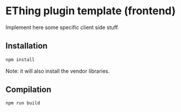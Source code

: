
# EThing plugin template (frontend)

Implement here some specific client side stuff.


## Installation

```bash
npm install
```

Note: it will also install the vendor libraries.

## Compilation

```bash
npm run build
```
